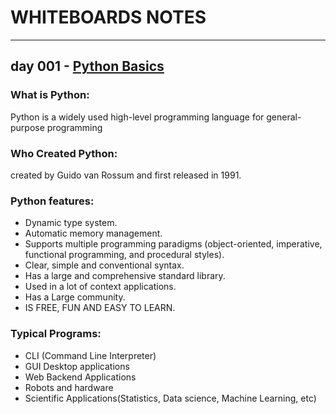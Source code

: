 # WHITEBOARDS NOTES
--------------------

## day 001 - [Python Basics](Whiteboard_notes_Day1)

### What is Python:
Python is a widely used high-level programming language for general-purpose programming

### Who Created Python:
created by Guido van Rossum and first released in 1991.

### Python features: 
- Dynamic type system.
- Automatic memory management.
- Supports multiple programming paradigms (object-oriented, imperative, functional programming,
and procedural styles).
- Clear, simple and conventional syntax.
- Has a large and comprehensive standard library.
- Used in a lot of context applications.
- Has a Large community.
- IS FREE, FUN AND EASY TO LEARN.

### Typical Programs:
- CLI (Command Line Interpreter)
- GUI Desktop applications
- Web Backend Applications
- Robots and hardware
- Scientific Applications(Statistics, Data science, Machine Learning, etc)

